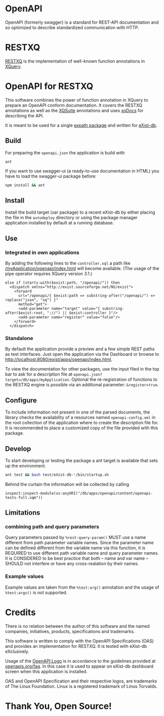 # OpenAPI
OpenAPI (formerly swagger) is a standard for REST-API documentation and so
optimized to describe standardized communication with HTTP.

# RESTXQ
[RESTXQ](http://exquery.github.io/exquery/exquery-restxq-specification/restxq-1.0-specification.html)
is the implementation of well-known function annotations in [XQuery](https://www.w3.org/TR/xquery-31/).

# OpenAPI for RESTXQ
This software combines the power of function annotation in XQuery to prepare an
OpenAPI conform documentation. It covers the RESTXQ annotations as well as the
[XQSuite](http://exist-db.org/exist/apps/doc/xqsuite.xml) annotations and uses
[xqDocs](http://xqdoc.org/xqdoc_comments_doc.html) for describing the API.

It is meant to be used for a single [expath package](http://expath.org/spec/pkg)
and written for [eXist-db](http://exist-db.org).

## Build
For preparing the `openapi.json` the application is build with
```
ant
```

If you want to use swagger-ui (a ready-to-use documentation in HTML) you have to
load the swagger-ui package before:
```bash
npm install && ant
```

## Install
Install the build target (xar package) to a recent eXist-db by either placing
the file in the `autodeploy` directory or using the package manager application
installed by default at a running database.

## Use
### Integrated in own applications
By adding the following lines to the `controller.xql` a path like
[/myApplication/openapi/index.html](http://localhost:8080/exist/apps/myApplication/openapi/index.html)
will become available. (The usage of the pipe operator requires XQuery version 3.1.)
```xq
else if (starts-with($exist:path, "/openapi/")) then
  <dispatch xmlns="http://exist.sourceforge.net/NS/exist">
    <forward
      url="/openapi/{ $exist:path => substring-after("/openapi/") => replace("json", "xq") }"
      method="get">
      <add-parameter name="target" value="{ substring-after($exist:root, "://") || $exist:controller }"/>
      <add-parameter name="register" value="false"/>
    </forward>
  </dispatch>
```

### Standalone
By default the application provide a preview and a few simple REST paths as test
interfaces. Just open the application via the Dashboard or browse to [http://localhost:8080/exist/apps/openapi/index.html](http://localhost:8080/exist/apps/openapi/index.html).

To view the documentation for other packages, use the input filed in the top bar
to ask for a description file at `openapi.json?target=/db/apps/myApplication`.
Optional the re-registration of functions to the RESTXQ engine is possible via
an additional parameter: `&register=true`.

## Configure
To include information not present in one of the parsed documents, the library
checks the availability of a resources named `openapi-config.xml` in the
root collection of the application where to create the description file for.
It is recommended to place a customized copy of the file provided with this
package.

## Develop
To start developing or testing the package a ant target is available that sets
up the environment.
```bash
ant test && bash test/eXist-db-*/bin/startup.sh
```

Behind the curtain the information will be collected by calling
```xq
inspect:inspect-module(xs:anyURI("/db/apps/openapi/content/openapi-tests-full.xqm"))
```

## Limitations
### combining path and query parameters
Query parameters passed by `%rest:query-param()` MUST use a name different from
path parameter variable names. Since the parameter name can be defined different
from the variable name via this function, it is REQUIRED to use different path
variable name and query parameter names. It is CONSIDERED to be best practice
that both – name and var name – SHOULD not interfere or have any cross-realation
by their names.

### Example values
Example values are taken from the `%test:arg()` annotation and the usage of
`%test:args()` is not supported.

# Credits
There is no relation between the author of this software and the named companies,
initiatives, products, specifications and trademarks.

This software is written to comply with the OpenAPI Specifications (OAS) and
provides an implementation for RESTXQ. It is tested with eXist-db eXclusively.

Usage of the [OpenAPI Logo](icon.png) is in accordance to the guidelines
provided at [openapis.org/faq](https://www.openapis.org/faq). In this case it is
used to appear on eXist-db dashboard screen when this application is installed.

OAS and OpenAPI Specification and their respective logos, are trademarks of The
Linux Foundation. Linux is a registered trademark of Linus Torvalds.

# Thank You, Open Source!
